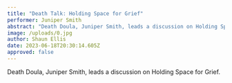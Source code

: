 ```yaml
---
title: "Death Talk: Holding Space for Grief"
performer: Juniper Smith
abstract: "Death Doula, Juniper Smith, leads a discussion on Holding Space for Grief. "
image: /uploads/0.jpg
author: Shaun Ellis
date: 2023-06-18T20:30:14.605Z
approved: false
---
```

Death Doula, Juniper Smith, leads a discussion on Holding Space for Grief.